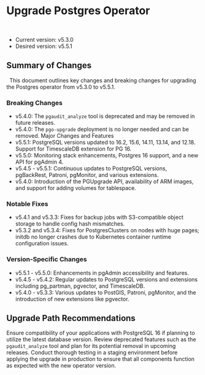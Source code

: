 # Upgrade Postgres Operator
 
- Current version: v5.3.0
- Desired version: v5.5.1

## Summary of Changes
 
This document outlines key changes and breaking changes for upgrading the Postgres operator from v5.3.0 to v5.5.1.

### Breaking Changes

- v5.4.0: The `pgaudit_analyze` tool is deprecated and may be removed in future releases.
- v5.4.0: The `pgo-upgrade` deployment is no longer needed and can be removed.
Major Changes and Features
- v5.5.1: PostgreSQL versions updated to 16.2, 15.6, 14.11, 13.14, and 12.18. Support for TimescaleDB extension for PG 16.
- v5.5.0: Monitoring stack enhancements, Postgres 16 support, and a new API for pgAdmin 4.
- v5.4.5 - v5.5.1: Continuous updates to PostgreSQL versions, pgBackRest, Patroni, pgMonitor, and various extensions.
- v5.4.0: Introduction of the PGUpgrade API, availability of ARM images, and support for adding volumes for tablespace.

### Notable Fixes

- v5.4.1 and v5.3.3: Fixes for backup jobs with S3-compatible object storage to handle config hash mismatches.
- v5.3.2 and v5.3.4: Fixes for PostgresClusters on nodes with huge pages; initdb no longer crashes due to Kubernetes container runtime configuration issues.

### Version-Specific Changes

- v5.5.1 - v5.5.0: Enhancements in pgAdmin accessibility and features.
- v5.4.5 - v5.4.2: Regular updates to PostgreSQL versions and extensions including pg_partman, pgvector, and TimescaleDB.
- v5.4.0 - v5.3.3: Various updates to PostGIS, Patroni, pgMonitor, and the introduction of new extensions like pgvector.

## Upgrade Path Recommendations

Ensure compatibility of your applications with PostgreSQL 16 if planning to utilize the latest database version.
Review deprecated features such as the `pgaudit_analyze` tool and plan for its potential removal in upcoming releases.
Conduct thorough testing in a staging environment before applying the upgrade in production to ensure that all components function as expected with the new operator version.
